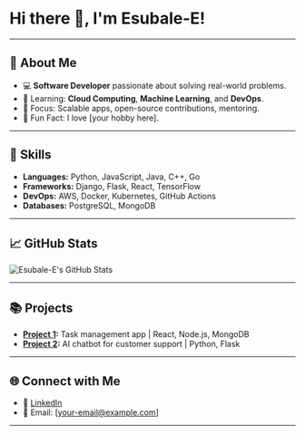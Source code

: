 # Hi there 👋, I'm Esubale-E!

---

## 🌟 About Me
- 💻 **Software Developer** passionate about solving real-world problems.
- 🌱 Learning: **Cloud Computing**, **Machine Learning**, and **DevOps**.
- 🎯 Focus: Scalable apps, open-source contributions, mentoring.
- 🌈 Fun Fact: I love [your hobby here].

---

## 🔧 Skills
- **Languages:** Python, JavaScript, Java, C++, Go
- **Frameworks:** Django, Flask, React, TensorFlow
- **DevOps:** AWS, Docker, Kubernetes, GitHub Actions
- **Databases:** PostgreSQL, MongoDB

---

## 📈 GitHub Stats
![Esubale-E's GitHub Stats](https://github-readme-stats.vercel.app/api?username=Esubale-E&show_icons=true&theme=radical)

---

## 📚 Projects
- **[Project 1](#):** Task management app | React, Node.js, MongoDB
- **[Project 2](#):** AI chatbot for customer support | Python, Flask

---

## 🌐 Connect with Me
- 💼 [LinkedIn](https://www.linkedin.com/in/Esubale-E/)
- 📧 Email: [your-email@example.com]

---
